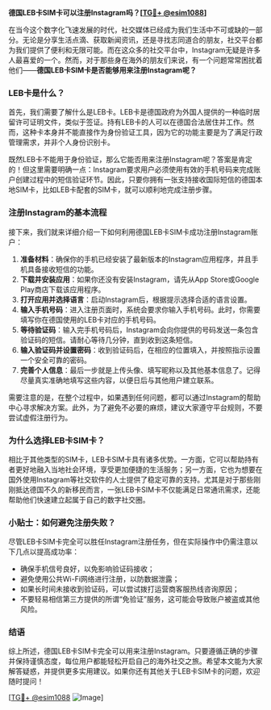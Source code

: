 **德国LEB卡SIM卡可以注册Instagram吗？[[TG💪+ @esim1088](https://t.me/s/esim1088)]**

在当今这个数字化飞速发展的时代，社交媒体已经成为我们生活中不可或缺的一部分。无论是分享生活点滴、获取新闻资讯，还是寻找志同道合的朋友，社交平台都为我们提供了便利和无限可能。而在这众多的社交平台中，Instagram无疑是许多人最喜爱的一个。然而，对于那些身在海外的朋友们来说，有一个问题常常困扰着他们——**德国LEB卡SIM卡是否能够用来注册Instagram呢？**

### LEB卡是什么？

首先，我们需要了解什么是LEB卡。LEB卡是德国政府为外国人提供的一种临时居留许可证明文件，类似于签证。持有LEB卡的人可以在德国合法居住并工作。然而，这种卡本身并不能直接作为身份验证工具，因为它的功能主要是为了满足行政管理需求，并非个人身份识别卡。

既然LEB卡不能用于身份验证，那么它能否用来注册Instagram呢？答案是肯定的！但这里需要明确一点：Instagram要求用户必须使用有效的手机号码来完成账户创建过程中的短信验证环节。因此，只要你拥有一张支持接收国际短信的德国本地SIM卡，比如LEB卡配套的SIM卡，就可以顺利地完成注册步骤。

### 注册Instagram的基本流程

接下来，我们就来详细介绍一下如何利用德国LEB卡SIM卡成功注册Instagram账户：

1. **准备材料**：确保你的手机已经安装了最新版本的Instagram应用程序，并且手机具备接收短信的功能。
2. **下载并安装应用**：如果你还没有安装Instagram，请先从App Store或Google Play商店下载该应用程序。
3. **打开应用并选择语言**：启动Instagram后，根据提示选择合适的语言设置。
4. **输入手机号码**：进入注册页面时，系统会要求你输入手机号码。此时，你需要填写你在德国使用的LEB卡对应的手机号码。
5. **等待验证码**：输入完手机号码后，Instagram会向你提供的号码发送一条包含验证码的短信。请耐心等待几分钟，直到收到这条短信。
6. **输入验证码并设置密码**：收到验证码后，在相应的位置填入，并按照指示设置一个安全可靠的密码。
7. **完善个人信息**：最后一步就是上传头像、填写昵称以及其他基本信息了。记得尽量真实准确地填写这些内容，以便日后与其他用户建立联系。

需要注意的是，在整个过程中，如果遇到任何问题，都可以通过Instagram的帮助中心寻求解决方案。此外，为了避免不必要的麻烦，建议大家遵守平台规则，不要尝试虚假注册行为。

### 为什么选择LEB卡SIM卡？

相比于其他类型的SIM卡，LEB卡SIM卡具有诸多优势。一方面，它可以帮助持有者更好地融入当地社会环境，享受更加便捷的生活服务；另一方面，它也为想要在国外使用Instagram等社交软件的人士提供了稳定可靠的支持。尤其是对于那些刚刚抵达德国不久的新移民而言，一张LEB卡SIM卡不仅能满足日常通讯需求，还能帮助他们快速建立起属于自己的数字社交圈。

### 小贴士：如何避免注册失败？

尽管LEB卡SIM卡完全可以胜任Instagram注册任务，但在实际操作中仍需注意以下几点以提高成功率：

- 确保手机信号良好，以免影响验证码接收；
- 避免使用公共Wi-Fi网络进行注册，以防数据泄露；
- 如果长时间未接收到验证码，可以尝试拨打运营商客服热线咨询原因；
- 不要轻易相信第三方提供的所谓“免验证”服务，这可能会导致账户被盗或其他风险。

### 结语

综上所述，德国LEB卡SIM卡完全可以用来注册Instagram。只要遵循正确的步骤并保持谨慎态度，每位用户都能轻松开启自己的海外社交之旅。希望本文能为大家解答疑惑，并提供更多实用建议。如果你还有其他关于LEB卡SIM卡的问题，欢迎随时提问！

[[TG💪+ @esim1088](https://t.me/s/esim1088) ![Image](https://i.postimg.cc/4NQfJmqS/Snipaste-2025-05-13-00-14-12.png)]